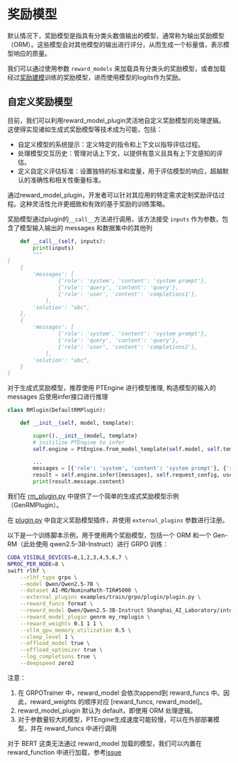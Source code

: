 # 奖励模型

默认情况下，奖励模型是指具有分类头数值输出的模型，通常称为输出奖励模型（ORM）。这些模型会对其他模型的输出进行评分，从而生成一个标量值，表示模型响应的质量。

我们可以通过使用参数 `reward_models` 来加载具有分类头的奖励模型，或者加载经过[奖励建模](../../人类对齐.md#rm)训练的奖励模型，进而使用模型的logits作为奖励。

## 自定义奖励模型

目前，我们可以利用reward_model_plugin灵活地自定义奖励模型的处理逻辑。这使得实现诸如生成式奖励模型等技术成为可能，包括：
- 自定义模型的系统提示：定义特定的指令和上下文以指导评估过程。
- 处理模型交互历史：管理对话上下文，以提供有意义且具有上下文感知的评估。
- 定义自定义评估标准：设置独特的标准和度量，用于评估模型的响应，超越默认的准确性和相关性衡量标准。

通过reward_model_plugin，开发者可以针对其应用的特定需求定制奖励评估过程。这种灵活性允许更细致和有效的基于奖励的训练策略。

奖励模型通过plugin的`__call__`方法进行调用，该方法接受 `inputs` 作为参数，包含了模型输入输出的 messages 和数据集中的其他列

```python
    def __call__(self, inputs):
        print(inputs)
        """
[
    {
        'messages': [
                {'role': 'system', 'content': 'system prompt'},
                {'role': 'query', 'content': 'query'},
                {'role': 'user', 'content': 'completions1'},
            ],
        'solution': "abc",
    },
    {
        'messages': [
                {'role': 'system', 'content': 'system prompt'},
                {'role': 'query', 'content': 'query'},
                {'role': 'user', 'content': 'completions2'},
            ],
        'solution': "abc",
    }
]

```

对于生成式奖励模型，推荐使用 PTEngine 进行模型推理, 构造模型的输入的 messages 后使用infer接口进行推理
```python
class RMlugin(DefaultRMPlugin):

    def __init__(self, model, template):

        super().__init__(model, template)
        # initilize PTEngine to infer
        self.engine = PtEngine.from_model_template(self.model, self.template, max_batch_size=0)

        ...
        messages = [{'role': 'system', 'content': 'system prompt'}, {'role': 'query', 'content': 'query'}]
        result = self.engine.infer([messages], self.request_config, use_tqdm=False)
        print(result.message.content)
```


我们在 [rm_plugin.py](https://github.com/modelscope/ms-swift/blob/main/swift/plugin/rm_plugin.py) 中提供了一个简单的生成式奖励模型示例（GenRMPlugin）。

在 [plugin.py](https://github.com/modelscope/ms-swift/blob/main/examples/train/grpo/plugin/plugin.py) 中自定义奖励模型插件，并使用 `external_plugins` 参数进行注册。


以下是一个训练脚本示例，用于使用两个奖励模型，包括一个 ORM 和一个 Gen-RM（此处使用 qwen2.5-3B-Instruct）进行 GRPO 训练：

```bash
CUDA_VISIBLE_DEVICES=0,1,2,3,4,5,6,7 \
NPROC_PER_NODE=8 \
swift rlhf \
    --rlhf_type grpo \
    --model Qwen/Qwen2.5-7B \
    --dataset AI-MO/NuminaMath-TIR#5000 \
    --external_plugins examples/train/grpo/plugin/plugin.py \
    --reward_funcs format \
    --reward_model Qwen/Qwen2.5-3B-Instruct Shanghai_AI_Laboratory/internlm2-7b-reward \
    --reward_model_plugin genrm my_rmplugin \
    --reward_weights 0.1 1 1 \
    --vllm_gpu_memory_utilization 0.5 \
    --sleep_level 1 \
    --offload_model true \
    --offload_optimizer true \
    --log_completions true \
    --deepspeed zero2
```

注意：
1. 在 GRPOTrainer 中，reward_model 会依次append到 reward_funcs 中。因此，reward_weights 的顺序对应 [reward_funcs, reward_model]。
2. reward_model_plugin 默认为 default，即使用 ORM 处理逻辑。
3. 对于参数量较大的模型，PTEngine生成速度可能较慢，可以在外部部署模型，并在 reward_funcs 中进行调用


对于 BERT 这类无法通过 reward_model 加载的模型，我们可以内置在 reward_function 中进行加载，参考[issue](https://github.com/modelscope/ms-swift/issues/4580)
